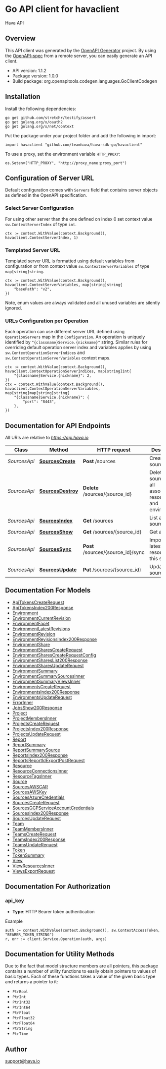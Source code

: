 # Go API client for havaclient

Hava API

## Overview
This API client was generated by the [OpenAPI Generator](https://openapi-generator.tech) project.  By using the [OpenAPI-spec](https://www.openapis.org/) from a remote server, you can easily generate an API client.

- API version: 1.1.2
- Package version: 1.0.0
- Build package: org.openapitools.codegen.languages.GoClientCodegen

## Installation

Install the following dependencies:

```shell
go get github.com/stretchr/testify/assert
go get golang.org/x/oauth2
go get golang.org/x/net/context
```

Put the package under your project folder and add the following in import:

```golang
import havaclient "github.com/teamhava/hava-sdk-go/havaclient"
```

To use a proxy, set the environment variable `HTTP_PROXY`:

```golang
os.Setenv("HTTP_PROXY", "http://proxy_name:proxy_port")
```

## Configuration of Server URL

Default configuration comes with `Servers` field that contains server objects as defined in the OpenAPI specification.

### Select Server Configuration

For using other server than the one defined on index 0 set context value `sw.ContextServerIndex` of type `int`.

```golang
ctx := context.WithValue(context.Background(), havaclient.ContextServerIndex, 1)
```

### Templated Server URL

Templated server URL is formatted using default variables from configuration or from context value `sw.ContextServerVariables` of type `map[string]string`.

```golang
ctx := context.WithValue(context.Background(), havaclient.ContextServerVariables, map[string]string{
	"basePath": "v2",
})
```

Note, enum values are always validated and all unused variables are silently ignored.

### URLs Configuration per Operation

Each operation can use different server URL defined using `OperationServers` map in the `Configuration`.
An operation is uniquely identified by `"{classname}Service.{nickname}"` string.
Similar rules for overriding default operation server index and variables applies by using `sw.ContextOperationServerIndices` and `sw.ContextOperationServerVariables` context maps.

```golang
ctx := context.WithValue(context.Background(), havaclient.ContextOperationServerIndices, map[string]int{
	"{classname}Service.{nickname}": 2,
})
ctx = context.WithValue(context.Background(), havaclient.ContextOperationServerVariables, map[string]map[string]string{
	"{classname}Service.{nickname}": {
		"port": "8443",
	},
})
```

## Documentation for API Endpoints

All URIs are relative to *https://api.hava.io*

Class | Method | HTTP request | Description
------------ | ------------- | ------------- | -------------
*SourcesApi* | [**SourcesCreate**](docs/SourcesApi.md#sourcescreate) | **Post** /sources | Create a source
*SourcesApi* | [**SourcesDestroy**](docs/SourcesApi.md#sourcesdestroy) | **Delete** /sources/{source_id} | Delete a source and all associated resources and environments
*SourcesApi* | [**SourcesIndex**](docs/SourcesApi.md#sourcesindex) | **Get** /sources | List all sources
*SourcesApi* | [**SourcesShow**](docs/SourcesApi.md#sourcesshow) | **Get** /sources/{source_id} | Get a source
*SourcesApi* | [**SourcesSync**](docs/SourcesApi.md#sourcessync) | **Post** /sources/{source_id}/sync | Import the latest resources for this source
*SourcesApi* | [**SourcesUpdate**](docs/SourcesApi.md#sourcesupdate) | **Put** /sources/{source_id} | Update a source


## Documentation For Models

 - [ApiTokensCreateRequest](docs/ApiTokensCreateRequest.md)
 - [ApiTokensIndex200Response](docs/ApiTokensIndex200Response.md)
 - [Environment](docs/Environment.md)
 - [EnvironmentCurrentRevision](docs/EnvironmentCurrentRevision.md)
 - [EnvironmentFacet](docs/EnvironmentFacet.md)
 - [EnvironmentLatestRevisions](docs/EnvironmentLatestRevisions.md)
 - [EnvironmentRevision](docs/EnvironmentRevision.md)
 - [EnvironmentRevisionsIndex200Response](docs/EnvironmentRevisionsIndex200Response.md)
 - [EnvironmentShare](docs/EnvironmentShare.md)
 - [EnvironmentSharesCreateRequest](docs/EnvironmentSharesCreateRequest.md)
 - [EnvironmentSharesCreateRequestConfig](docs/EnvironmentSharesCreateRequestConfig.md)
 - [EnvironmentSharesList200Response](docs/EnvironmentSharesList200Response.md)
 - [EnvironmentSharesUpdateRequest](docs/EnvironmentSharesUpdateRequest.md)
 - [EnvironmentSummary](docs/EnvironmentSummary.md)
 - [EnvironmentSummarySourcesInner](docs/EnvironmentSummarySourcesInner.md)
 - [EnvironmentSummaryViewsInner](docs/EnvironmentSummaryViewsInner.md)
 - [EnvironmentsCreateRequest](docs/EnvironmentsCreateRequest.md)
 - [EnvironmentsIndex200Response](docs/EnvironmentsIndex200Response.md)
 - [EnvironmentsUpdateRequest](docs/EnvironmentsUpdateRequest.md)
 - [ErrorInner](docs/ErrorInner.md)
 - [JobsShow200Response](docs/JobsShow200Response.md)
 - [Project](docs/Project.md)
 - [ProjectMembersInner](docs/ProjectMembersInner.md)
 - [ProjectsCreateRequest](docs/ProjectsCreateRequest.md)
 - [ProjectsIndex200Response](docs/ProjectsIndex200Response.md)
 - [ProjectsUpdateRequest](docs/ProjectsUpdateRequest.md)
 - [Report](docs/Report.md)
 - [ReportSummary](docs/ReportSummary.md)
 - [ReportSummarySource](docs/ReportSummarySource.md)
 - [ReportsIndex200Response](docs/ReportsIndex200Response.md)
 - [ReportsReportIdExportPostRequest](docs/ReportsReportIdExportPostRequest.md)
 - [Resource](docs/Resource.md)
 - [ResourceConnectionsInner](docs/ResourceConnectionsInner.md)
 - [ResourceTagsInner](docs/ResourceTagsInner.md)
 - [Source](docs/Source.md)
 - [SourcesAWSCAR](docs/SourcesAWSCAR.md)
 - [SourcesAWSKey](docs/SourcesAWSKey.md)
 - [SourcesAzureCredentials](docs/SourcesAzureCredentials.md)
 - [SourcesCreateRequest](docs/SourcesCreateRequest.md)
 - [SourcesGCPServiceAccountCredentials](docs/SourcesGCPServiceAccountCredentials.md)
 - [SourcesIndex200Response](docs/SourcesIndex200Response.md)
 - [SourcesUpdateRequest](docs/SourcesUpdateRequest.md)
 - [Team](docs/Team.md)
 - [TeamMembersInner](docs/TeamMembersInner.md)
 - [TeamsCreateRequest](docs/TeamsCreateRequest.md)
 - [TeamsIndex200Response](docs/TeamsIndex200Response.md)
 - [TeamsUpdateRequest](docs/TeamsUpdateRequest.md)
 - [Token](docs/Token.md)
 - [TokenSummary](docs/TokenSummary.md)
 - [View](docs/View.md)
 - [ViewResourcesInner](docs/ViewResourcesInner.md)
 - [ViewsExportRequest](docs/ViewsExportRequest.md)


## Documentation For Authorization



### api_key

- **Type**: HTTP Bearer token authentication

Example

```golang
auth := context.WithValue(context.Background(), sw.ContextAccessToken, "BEARER_TOKEN_STRING")
r, err := client.Service.Operation(auth, args)
```


## Documentation for Utility Methods

Due to the fact that model structure members are all pointers, this package contains
a number of utility functions to easily obtain pointers to values of basic types.
Each of these functions takes a value of the given basic type and returns a pointer to it:

* `PtrBool`
* `PtrInt`
* `PtrInt32`
* `PtrInt64`
* `PtrFloat`
* `PtrFloat32`
* `PtrFloat64`
* `PtrString`
* `PtrTime`

## Author

support@hava.io

